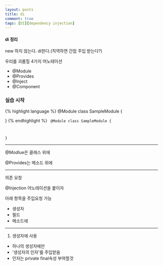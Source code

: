 ```yaml
---
layout: posts
title: di
comment: true
tags: [DI][dependency injection]
---
```


#### di 정리

new 하지 않는다. di한다.(직역하면 간접 주입 받는다?)

우리를 괴롭힐 4가지 어노테이션
- @Module
- @Provides
- @Inject
- @Component



### 실습 시작
{% highlight language %}
@Module
class SampleModule {

}
{% endhighlight %}
<code>
@Module
class SampleModule {

}
</code>

---
@Modlue은 클래스 위에

@Provides는 메소드 위에

---

의존 요청

@Injection 어노테이션을 붙이자

아래 항목을 주입요청 가능
- 생성자
- 필드
- 메소드에

---

1. 생성자에 사용

- 하나의 생성자에만
- '생성자의 인자'를 주입받음
- 인자는 private final속성 부여할것

